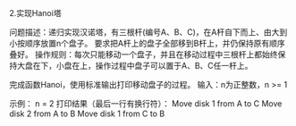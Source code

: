 2.实现Hanoi塔

问题描述：递归实现汉诺塔，有三根杆(编号A、B、C)，在A杆自下而上、由大到小按顺序放置n个盘子。
要求把A杆上的盘子全部移到B杆上，并仍保持原有顺序叠好。
操作规则：每次只能移动一个盘子，并且在移动过程中三根杆上都始终保持大盘在下，小盘在上，操作过程中盘子可以置于A、B、C任一杆上。

完成函数Hanoi，使用标准输出打印移动盘子的过程。
输入：n为正整数，n >= 1

示例：
n = 2
打印结果（最后一行有换行符）：
Move disk 1 from A to C
Move disk 2 from A to B
Move disk 1 from C to B
